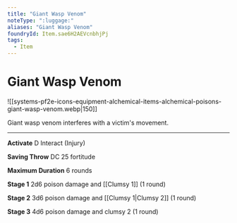 ```yaml
---
title: "Giant Wasp Venom"
noteType: ":luggage:"
aliases: "Giant Wasp Venom"
foundryId: Item.sae6H2AEVcnbhjPj
tags:
  - Item
---
```


# Giant Wasp Venom
![[systems-pf2e-icons-equipment-alchemical-items-alchemical-poisons-giant-wasp-venom.webp|150]]

Giant wasp venom interferes with a victim's movement.

* * *

**Activate** D Interact (Injury)

**Saving Throw** DC 25 fortitude

**Maximum Duration** 6 rounds

**Stage 1** 2d6 poison damage and [[Clumsy 1]] (1 round)

**Stage 2** 3d6 poison damage and [[Clumsy 1|Clumsy 2]] (1 round)

**Stage 3** 4d6 poison damage and clumsy 2 (1 round)
